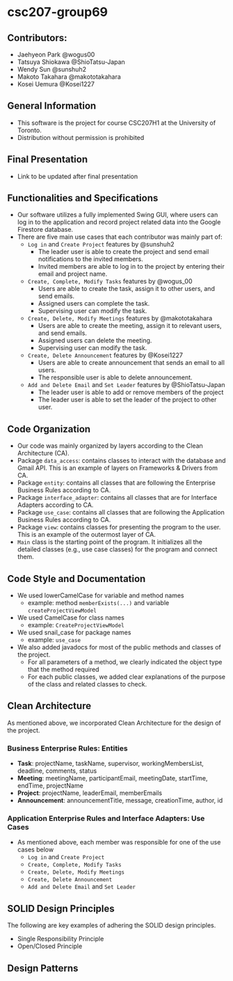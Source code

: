 # csc207-group69
## Contributors:
- Jaehyeon Park @wogus00
- Tatsuya Shiokawa @ShioTatsu-Japan
- Wendy Sun @sunshuh2
- Makoto Takahara @makototakahara
- Kosei Uemura @Kosei1227
## General Information
- This software is the project for course CSC207H1 at the University of Toronto.
- Distribution without permission is prohibited
## Final Presentation
- Link to be updated after final presentation
## Functionalities and Specifications
- Our software utilizes a fully implemented Swing GUI, where users can log in to the application and record project related data into the Google Firestore database.
- There are five main use cases that each contributor was mainly part of:
  - `Log in` and `Create Project` features by @sunshuh2
    - The leader user is able to create the project and send email notifications to the invited members.
    - Invited members are able to log in to the project by entering their email and project name.
  - `Create, Complete, Modify Tasks` features by @wogus_00
    - Users are able to create the task, assign it to other users, and send emails.
    - Assigned users can complete the task.
    - Supervising user can modify the task.
  - `Create, Delete, Modify Meetings` features by @makototakahara
    - Users are able to create the meeting, assign it to relevant users, and send emails.
    - Assigned users can delete the meeting.
    - Supervising user can modify the task.
  - `Create, Delete Announcement` features by @Kosei1227
    - Users are able to create announcement that sends an email to all users.
    - The responsible user is able to delete announcement.
  - `Add and Delete Email` and `Set Leader` features by @ShioTatsu-Japan
    - The leader user is able to add or remove members of the project
    - The leader user is able to set the leader of the project to other user.
## Code Organization
- Our code was mainly organized by layers according to the Clean Architecture (CA).
- Package `data_access`: contains classes to interact with the database and Gmail API. This is an example of layers on Frameworks & Drivers from CA.
- Package `entity`: contains all classes that are following the Enterprise Business Rules according to CA.
- Package `interface_adapter`: contains all classes that are for Interface Adapters according to CA.
- Package `use_case`: contains all classes that are following the Application Business Rules according to CA.
- Package `view`: contains classes for presenting the program to the user. This is an example of the outermost layer of CA.
- `Main` class is the starting point of the program. It initializes all the detailed classes (e.g., use case classes) for the program and connect them.
## Code Style and Documentation
- We used lowerCamelCase for variable and method names
  - example: method `memberExists(...)` and variable `createProjectViewModel`
- We used CamelCase for class names
  - example: `CreateProjectViewModel`
- We used snail_case for package names
  - example: `use_case`
- We also added javadocs for most of the public methods and classes of the project.
  - For all parameters of a method, we clearly indicated the object type that the method required
  - For each public classes, we added clear explanations of the purpose of the class and related classes to check.
## Clean Architecture
As mentioned above, we incorporated Clean Architecture for the design of the project.
### Business Enterprise Rules: Entities
- **Task**: projectName, taskName, supervisor, workingMembersList, deadline, comments, status
- **Meeting**: meetingName, participantEmail, meetingDate, startTime, endTime, projectName
- **Project**: projectName, leaderEmail, memberEmails
- **Announcement**: announcementTitle, message, creationTime, author, id
### Application Enterprise Rules and Interface Adapters: Use Cases
- As mentioned above, each member was responsible for one of the use cases below
  - `Log in` and `Create Project`
  - `Create, Complete, Modify Tasks`
  - `Create, Delete, Modify Meetings`
  - `Create, Delete Announcement`
  - `Add and Delete Email` and `Set Leader`
## SOLID Design Principles
The following are key examples of adhering the SOLID design principles.
- Single Responsibility Principle
- Open/Closed Principle
## Design Patterns